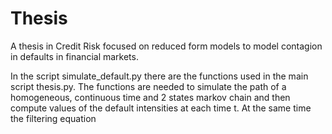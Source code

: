 # Thesis
A thesis in Credit Risk focused on reduced form models to model contagion in defaults in financial markets. 


In the script simulate_default.py there are the functions used in the main script thesis.py. The functions are needed to simulate the path of a homogeneous, continuous time and 2 states markov chain and then compute values of the default intensities at each time t. At the same time the filtering equation 
